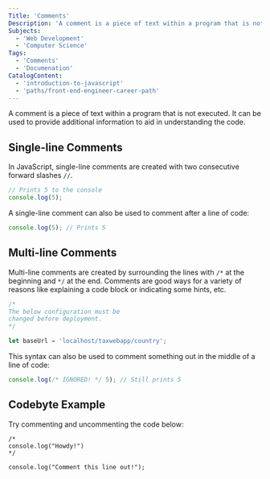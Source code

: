 ```yaml
---
Title: 'Comments'
Description: 'A comment is a piece of text within a program that is not executed. It can be used to provide additional information to aid in understanding the code. In JavaScript, single-line comments are created with two consecutive forward slashes //. js // Prints 5 to the console console.log(5);  A single-line comment can also be used to comment after a line of code:'
Subjects:
  - 'Web Development'
  - 'Computer Science'
Tags:
  - 'Comments'
  - 'Documenation'
CatalogContent:
  - 'introduction-to-javascript'
  - 'paths/front-end-engineer-career-path'
---
```


A comment is a piece of text within a program that is not executed. It can be used to provide additional information to aid in understanding the code.

## Single-line Comments

In JavaScript, single-line comments are created with two consecutive forward slashes `//`.

```js
// Prints 5 to the console
console.log(5);
```

A single-line comment can also be used to comment after a line of code:

```js
console.log(5); // Prints 5
```

## Multi-line Comments

Multi-line comments are created by surrounding the lines with `/*` at the beginning and `*/` at the end. Comments are good ways for a variety of reasons like explaining a code block or indicating some hints, etc.

```js
/*  
The below configuration must be 
changed before deployment. 
*/

let baseUrl = 'localhost/taxwebapp/country';
```

This syntax can also be used to comment something out in the middle of a line of code:

```js
console.log(/* IGNORED! */ 5); // Still prints 5
```

## Codebyte Example

Try commenting and uncommenting the code below:

```codebyte/js
/*
console.log("Howdy!")
*/

console.log("Comment this line out!");
```
